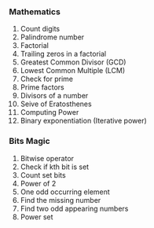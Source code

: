 ### Mathematics
1. Count digits
2. Palindrome number
3. Factorial
4. Trailing zeros in a factorial
5. Greatest Common Divisor (GCD)
6. Lowest Common Multiple (LCM)
7. Check for prime
8. Prime factors
9. Divisors of a number
10. Seive of Eratosthenes
11. Computing Power
12. Binary exponentiation (Iterative power)

### Bits Magic
1. Bitwise operator
2. Check if kth bit is set
3. Count set bits
4. Power of 2
5. One odd occurring element
6. Find the missing number
7. Find two odd appearing numbers
8. Power set